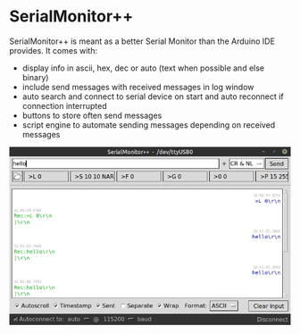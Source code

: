 # SerialMonitor++

SerialMonitor++ is meant as a better Serial Monitor than the Arduino IDE provides. It comes with:
- display info in ascii, hex, dec or auto (text when possible and else binary)
- include send messages with received messages in log window
- auto search and connect to serial device on start and auto reconnect if connection interrupted
- buttons to store often send messages
- script engine to automate sending messages depending on received messages

![GitHub Logo](/images/overview.png)
